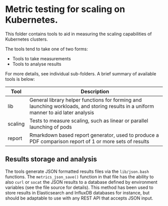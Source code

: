 # Metric testing for scaling on Kubernetes.

This folder contains tools to aid in measuring the scaling capabilities of
Kubernetes clusters.

The tools tend to take one of two forms:

- Tools to take measurements
- Tools to analyse results

For more details, see individual sub-folders. A brief summary of available tools
is below:

| Tool | Description |
| ---- | ----------- |
| lib | General library helper functions for forming and launching workloads, and storing results in a uniform manner to aid later analysis |
| scaling | Tests to measure scaling, such as linear or parallel launching of pods |
| report | Rmarkdown based report generator, used to produce a PDF comparison report of 1 or more sets of results |


## Results storage and analysis

The tools generate JSON formatted results files via the `lib/json.bash` functions. The `metrics_json_save()`
function in that file has the ability to also `curl` or `socat` the JSON results to a database defined
by environment variables (see the file source for details). This method has been used to store results in
Elasticsearch and InfluxDB databases for instance, but should be adaptable to use with any REST API that accepts
JSON input.
